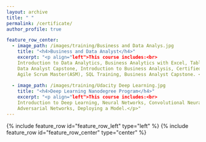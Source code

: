 ```yaml
---
layout: archive
title: " "
permalink: /certificate/
author_profile: true

feature_row_center:
  - image_path: /images/training/Business and Data Analys.jpg
    title: "<h4>Business and Data Analyst</h4>"
    excerpt: "<p align="left">This course includes:<br>
    Introduction to Data Analytics, Business Analytics with Excel, Tableau Training, Power bi, Data Science with R Programing,
    Data Analyst Capstone, Introduction to Business Analysis, Certified Business Analysis Professional (CBAP) Certification,
    Agile Scrum Master(ASM), SQL Training, Business Analyst Capstone. </p>"
    
  - image_path: /images/training/Udacity Deep Learning.jpg
    title: "<h4>Deep Learning Nanodegree Program</h4>"
    excerpt: "<p align="left">This course includes:<br>
    Introduction to Deep Learning, Neural Networks, Convolutional Neural Networks, Recurrent Neural Networks, Generative 
    Adversarial Networks, Deploying a Model.</p>"
---
```


{% include feature_row id="feature_row_left" type="left" %}
{% include feature_row id="feature_row_center" type="center" %}
